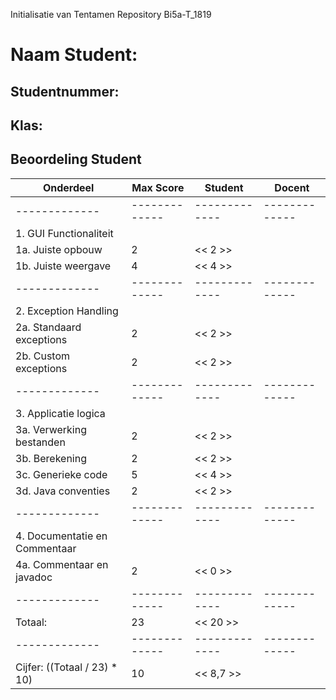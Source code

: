 Initialisatie van Tentamen Repository Bi5a-T_1819
# Naam Student:
## Studentnummer:
## Klas:

## Beoordeling Student
| Onderdeel  | Max Score | Student | Docent |
| ------------- | ------------- | ------------- | ------------- |
| ------------- | ------------- | ------------- | ------------- |
| 1. GUI Functionaliteit | | | |
| 1a. Juiste opbouw  | 2 | << 2 >> | |
| 1b. Juiste weergave | 4 | << 4 >> | |
| ------------- | ------------- | ------------- | ------------- |
| 2. Exception Handling | | | |
| 2a. Standaard exceptions  | 2 | << 2 >> | |
| 2b. Custom exceptions  | 2 | << 2 >> | |
| ------------- | ------------- | ------------- | ------------- |
| 3. Applicatie logica | | | |
| 3a. Verwerking bestanden | 2 | << 2 >>| |
| 3b. Berekening | 2 | << 2 >> | |
| 3c. Generieke code | 5 | << 4 >> | |
| 3d. Java conventies | 2 | << 2 >> | |
| ------------- | ------------- | ------------- | ------------- |
| 4. Documentatie en Commentaar | | | |
| 4a. Commentaar en javadoc | 2 | << 0 >> | |
| ------------- | ------------- | ------------- | ------------- |
| Totaal: | 23 | << 20 >> | | 
| ------------- | ------------- | ------------- | ------------- |
| Cijfer: ((Totaal / 23) * 10) | 10 | << 8,7 >> | | 
